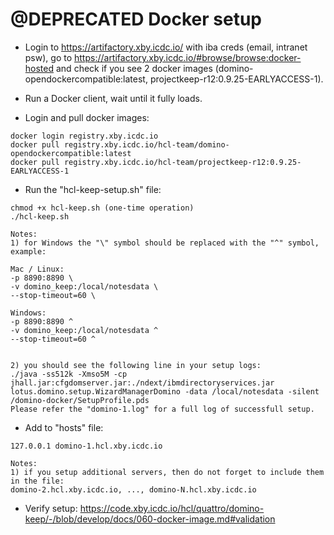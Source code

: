 # @DEPRECATED Docker setup

- Login to https://artifactory.xby.icdc.io/ with iba creds (email, intranet psw), go to https://artifactory.xby.icdc.io/#browse/browse:docker-hosted and check if you see 2 docker images (domino-opendockercompatible:latest, projectkeep-r12:0.9.25-EARLYACCESS-1).

- Run a Docker client, wait until it fully loads.

- Login and pull docker images:

```
docker login registry.xby.icdc.io
docker pull registry.xby.icdc.io/hcl-team/domino-opendockercompatible:latest
docker pull registry.xby.icdc.io/hcl-team/projectkeep-r12:0.9.25-EARLYACCESS-1
```

- Run the "hcl-keep-setup.sh" file:

```
chmod +x hcl-keep.sh (one-time operation)
./hcl-keep.sh

Notes:
1) for Windows the "\" symbol should be replaced with the "^" symbol, example:

Mac / Linux:
-p 8890:8890 \
-v domino_keep:/local/notesdata \
--stop-timeout=60 \

Windows:
-p 8890:8890 ^
-v domino_keep:/local/notesdata ^
--stop-timeout=60 ^


2) you should see the following line in your setup logs:
./java -ss512k -Xmso5M -cp jhall.jar:cfgdomserver.jar:./ndext/ibmdirectoryservices.jar lotus.domino.setup.WizardManagerDomino -data /local/notesdata -silent /domino-docker/SetupProfile.pds
Please refer the "domino-1.log" for a full log of successfull setup.

```

- Add to "hosts" file:

```
127.0.0.1 domino-1.hcl.xby.icdc.io

Notes:
1) if you setup additional servers, then do not forget to include them in the file:
domino-2.hcl.xby.icdc.io, ..., domino-N.hcl.xby.icdc.io

```

- Verify setup:
  https://code.xby.icdc.io/hcl/quattro/domino-keep/-/blob/develop/docs/060-docker-image.md#validation
